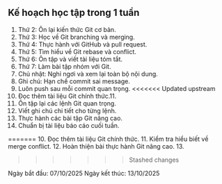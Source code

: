 ## Kế hoạch học tập trong 1 tuần

1. Thứ 2: Ôn lại kiến thức Git cơ bản.
2. Thứ 3: Học về Git branching và merging.
3. Thứ 4: Thực hành với GitHub và pull request.
4. Thứ 5: Tìm hiểu về Git rebase và conflict.
5. Thứ 6: Ôn tập và viết tài liệu tóm tắt.
6. Thứ 7: Làm bài tập nhóm với Git.
7. Chủ nhật: Nghỉ ngơi và xem lại toàn bộ nội dung.
8. Ghi chú: Hạn chế commit sai message.
9. Luôn push sau mỗi commit quan trọng.
<<<<<<< Updated upstream
10. Đọc thêm tài liệu Git chính thức.11.
11. Ôn tập lại các lệnh Git quan trọng.
12. Viết ghi chú chi tiết cho từng lệnh.
13. Thực hành các bài tập Git nâng cao.
14. Chuẩn bị tài liệu báo cáo cuối tuần.


=======
10. Đọc thêm tài liệu Git chính thức.
11. Kiểm tra hiểu biết về merge conflict.
12. Hoàn thiện bài thực hành Git nâng cao.
13. 
>>>>>>> Stashed changes

Ngày bắt đầu: 07/10/2025
Ngày kết thúc: 13/10/2025

